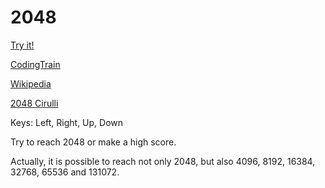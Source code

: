 # 2048

[Try it!](https://christernilsson.github.io/Lab/2019/021-2048/index.html)

[CodingTrain](https://www.youtube.com/watch?v=JSn-DJU8qf0)

[Wikipedia](https://en.wikipedia.org/wiki/2048_(video_game))

[2048 Cirulli](https://play2048.co)

Keys: Left, Right, Up, Down

Try to reach 2048 or make a high score.

Actually, it is possible to reach not only 2048, but also 4096, 8192, 16384, 32768, 65536 and 131072.